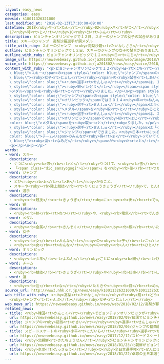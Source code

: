 ```yaml
---
layout: easy_news
categories: easy
newsid: k10011326321000
last_modified_at: '2018-02-13T17:10:00+09:00'
datetime: 2018<ruby>年<rt>ねん</rt></ruby>02<ruby>月<rt>がつ</rt></ruby>13<ruby>日<rt>にち</rt></ruby>
  17<ruby>時<rt>じ</rt></ruby>10<ruby>分<rt>ふん</rt></ruby>
description: ピョンチャンオリンピックで１２日、スキーのジャンプの女子の試合がありました。
title: スキーのジャンプ　高梨沙羅選手が銅メダル
title_with_ruby: スキーのジャンプ　<ruby>高梨沙羅<rt>たかなしさら</rt></ruby><ruby>選手<rt>せんしゅ</rt></ruby>が<ruby>銅<rt>どう</rt></ruby>メダル
outline: ピョンチャンオリンピックで１２日、スキーのジャンプの女子の試合がありました。
outline_with_ruby: ピョンチャンオリンピックで１２<ruby>日<rt>にち</rt></ruby>、スキーのジャンプの<ruby>女子<rt>じょし</rt></ruby>の<ruby>試合<rt>しあい</rt></ruby>がありました。
image_url: https://newswebeasy.github.io/ja201802/news/web/image/2018/02/12/K10011326321_1802130021_1802130025_01_02.jpg
voice_url: https://newswebeasy.github.io/ja201802/news/easy/voice/2018/02/13/k10011326321000.mp3
content_with_ruby: "<p>ピョンチャンオリンピックで１２<ruby>日<rt>にち</rt></ruby>、<span style=\"color:\
  \ blue;\">スキー</span>の<span style=\"color: blue;\">ジャンプ</span>の<span style=\"color:\
  \ blue;\"><ruby>女子<rt>じょし</rt></ruby></span>の<ruby>試合<rt>しあい</rt></ruby>がありました。<ruby>日本<rt>にっぽん</rt></ruby>の<ruby>高梨沙羅<rt>たかなしさら</rt></ruby><span\
  \ style=\"color: blue;\"><ruby>選手<rt>せんしゅ</rt></ruby></span>は、１<ruby>回<rt>かい</rt></ruby><ruby>目<rt>め</rt></ruby>も２<ruby>回<rt>かい</rt></ruby><ruby>目<rt>め</rt></ruby>も１０３ｍ５０ｃｍを<ruby>飛<rt>と</rt></ruby>んで３<ruby>番<rt>ばん</rt></ruby>になって、<span\
  \ style=\"color: blue;\"><ruby>銅<rt>どう</rt></ruby></span><span style=\"color: blue;\"\
  >メダル</span>を<ruby>取<rt>と</rt></ruby>りました。</p>\n<p><span style=\"color: blue;\">スキー</span>の<span\
  \ style=\"color: blue;\">ジャンプ</span>の<span style=\"color: blue;\"><ruby>女子<rt>じょし</rt></ruby></span>は、<span\
  \ style=\"color: blue;\">オリンピック</span>では２０１４<ruby>年<rt>ねん</rt></ruby>から<ruby>試合<rt>しあい</rt></ruby>を<ruby>行<rt>おこな</rt></ruby>うようになりました。このとき<ruby>高梨<rt>たかなし</rt></ruby><span\
  \ style=\"color: blue;\"><ruby>選手<rt>せんしゅ</rt></ruby></span>は４<ruby>番<rt>ばん</rt></ruby>で、<span\
  \ style=\"color: blue;\">メダル</span>を<ruby>取<rt>と</rt></ruby>ることができませんでした。<ruby>今<rt>いま</rt></ruby>２１<ruby>歳<rt>さい</rt></ruby>の<ruby>高梨<rt>たかなし</rt></ruby><span\
  \ style=\"color: blue;\"><ruby>選手<rt>せんしゅ</rt></ruby></span>は、２<ruby>回<rt>かい</rt></ruby><ruby>目<rt>め</rt></ruby>の<span\
  \ style=\"color: blue;\">オリンピック</span>で<ruby>初<rt>はじ</rt></ruby>めて<span style=\"\
  color: blue;\">メダル</span>を<ruby>取<rt>と</rt></ruby>りました。</p>\n<p><ruby>高梨<rt>たかなし</rt></ruby><span\
  \ style=\"color: blue;\"><ruby>選手<rt>せんしゅ</rt></ruby></span>は「<ruby>最後<rt>さいご</rt></ruby>にいちばんいい<span\
  \ style=\"color: blue;\">ジャンプ</span>ができました。<ruby>日本<rt>にっぽん</rt></ruby>の<span style=\"\
  color: blue;\">チーム</span>のみんなが<ruby>待<rt>ま</rt></ruby>っていてくれたので、<span style=\"color:\
  \ blue;\"><ruby>涙<rt>なみだ</rt></ruby></span>が<ruby>止<rt>と</rt></ruby>まりませんでした」と<ruby>話<rt>はな</rt></ruby>しました。</p>\n\
  <p></p>\n<p></p>"
words:
- word: スキー
  descriptions:
  - くつに<ruby><rb>取</rb><rt>と</rt></ruby>りつけて、<ruby><rb>雪</rb><rt>ゆき</rt></ruby>の<ruby><rb>上</rb><rt>うえ</rt></ruby>をすべる<ruby><rb>細長</rb><rt>ほそなが</rt></ruby>い<ruby><rb>板</rb><rt>いた</rt></ruby>。
  - 「<span class="dic_sansyogogi">1)</span>」を<ruby><rb>使</rb><rt>つか</rt></ruby>って<ruby><rb>雪</rb><rt>ゆき</rt></ruby>の<ruby><rb>上</rb><rt>うえ</rt></ruby>をすべるスポーツ。
- word: ジャンプ
  descriptions:
  - とび<ruby><rb>上</rb><rt>あ</rt></ruby>がること。
  - スキーや<ruby><rb>陸上競技</rb><rt>りくじょうきょうぎ</rt></ruby>で、とんだ<ruby><rb>距離</rb><rt>きょり</rt></ruby>や<ruby><rb>高</rb><rt>たか</rt></ruby>さをきそう<ruby><rb>種目</rb><rt>しゅもく</rt></ruby>。
- word: 選手
  descriptions:
  - <ruby><rb>競技</rb><rt>きょうぎ</rt></ruby>に<ruby><rb>出</rb><rt>で</rt></ruby>るために<ruby><rb>選</rb><rt>えら</rt></ruby>ばれた<ruby><rb>人</rb><rt>ひと</rt></ruby>。
- word: 銅
  descriptions:
  - <ruby><rb>熱</rb><rt>ねつ</rt></ruby>や、<ruby><rb>電気</rb><rt>でんき</rt></ruby>をよく<ruby><rb>伝</rb><rt>つた</rt></ruby>える、<ruby><rb>赤</rb><rt>あか</rt></ruby>っぽい<ruby><rb>金属</rb><rt>きんぞく</rt></ruby>。あかがね。
- word: メダル
  descriptions:
  - <ruby><rb>金属</rb><rt>きんぞく</rt></ruby>の<ruby><rb>板</rb><rt>いた</rt></ruby>に、<ruby><rb>絵</rb><rt>え</rt></ruby>や<ruby><rb>文字</rb><rt>もじ</rt></ruby>などをうきぼりにしたもの。<ruby><rb>記念品</rb><rt>きねんひん</rt></ruby>や<ruby><rb>賞品</rb><rt>しょうひん</rt></ruby>などにする。
- word: 女子
  descriptions:
  - <ruby><rb>女</rb><rt>おんな</rt></ruby>の<ruby><rb>子</rb><rt>こ</rt></ruby>。
  - <ruby><rb>女</rb><rt>おんな</rt></ruby>の<ruby><rb>人</rb><rt>ひと</rt></ruby>。<ruby><rb>女性</rb><rt>じょせい</rt></ruby>。
- word: オリンピック
  descriptions:
  - <ruby><rb>４年</rb><rt>よねん</rt></ruby>ごとに<ruby><rb>開</rb><rt>ひら</rt></ruby>かれ、<ruby><rb>世界</rb><rt>せかい</rt></ruby>じゅうの<ruby><rb>国々</rb><rt>くにぐに</rt></ruby>から<ruby><rb>選手</rb><rt>せんしゅ</rt></ruby>が<ruby><rb>参加</rb><rt>さんか</rt></ruby>する<ruby><rb>競技大会</rb><rt>きょうぎたいかい</rt></ruby>。<ruby><rb>古代</rb><rt>こだい</rt></ruby>ギリシャのオリンピアで<ruby><rb>開</rb><rt>ひら</rt></ruby>かれた<ruby><rb>古代</rb><rt>こだい</rt></ruby>オリンピックにならって、フランスのクーベルタンの<ruby><rb>力</rb><rt>ちから</rt></ruby>で、１８９６<ruby><rb>年</rb><rt>ねん</rt></ruby>にギリシャのアテネで<ruby><rb>開</rb><rt>ひら</rt></ruby>かれたのが、<ruby><rb>近代</rb><rt>きんだい</rt></ruby>オリンピックの<ruby><rb>始</rb><rt>はじ</rt></ruby>まり。<ruby><rb>五輪</rb><rt>ごりん</rt></ruby>。
- word: チーム
  descriptions:
  - <ruby><rb>競技</rb><rt>きょうぎ</rt></ruby>や<ruby><rb>仕事</rb><rt>しごと</rt></ruby>をするときの、<ruby><rb>組</rb><rt>くみ</rt></ruby>や<ruby><rb>団体</rb><rt>だんたい</rt></ruby>。
- word: 涙
  descriptions:
  - <ruby><rb>泣</rb><rt>な</rt></ruby>いたときや<ruby><rb>目</rb><rt>め</rt></ruby>にごみが<ruby><rb>入</rb><rt>はい</rt></ruby>ったときなどに、<ruby><rb>目</rb><rt>め</rt></ruby>から<ruby><rb>出</rb><rt>で</rt></ruby>る<ruby><rb>水</rb><rt>みず</rt></ruby>のようなもの。
source_url: http://www3.nhk.or.jp/news/easy/k10011326321000/k10011326321000.html
web_title_with_ruby: <ruby>高梨<rt>たかなし</rt></ruby>が<ruby>銅<rt>どう</rt></ruby><ruby>メダル<rt>めだる</rt></ruby>
  <ruby>ジャンプ<rt>じゃんぷ</rt></ruby><ruby>女子<rt>じょし</rt></ruby>
web_news_url: https://newswebeasy.github.io/news/web/2018/02/12/高梨が銅メダル-ジャンプ女子
related_news:
- title: <ruby>韓国<rt>かんこく</rt></ruby>でピョンチャンオリンピックが<ruby>始<rt>はじ</rt></ruby>まる
  url: https://newswebeasy.github.io/news/easy/2018/02/09/韓国でピョンチャンオリンピックが始まる
- title: ジャンプの<ruby>葛西<rt>かさい</rt></ruby><ruby>選手<rt>せんしゅ</rt></ruby>「オリンピックで<ruby>金<rt>きん</rt></ruby>メダルをとりたい」
  url: https://newswebeasy.github.io/news/easy/2018/02/06/ジャンプの葛西選手オリンピックで金メダルをとりたい
- title: スピードスケートの<ruby>小平<rt>こだいら</rt></ruby><ruby>選手<rt>せんしゅ</rt></ruby>が<ruby>世界<rt>せかい</rt></ruby>で１<ruby>番<rt>ばん</rt></ruby><ruby>速<rt>はや</rt></ruby>い<ruby>記録<rt>きろく</rt></ruby>を<ruby>出<rt>だ</rt></ruby>す
  url: https://newswebeasy.github.io/news/easy/2017/12/12/スピードスケートの小平選手が世界で1番速い記録を出す
- title: <ruby>北朝鮮<rt>きたちょうせん</rt></ruby>がピョンチャンオリンピックに２２<ruby>人<rt>にん</rt></ruby>の<ruby>選手<rt>せんしゅ</rt></ruby>を<ruby>送<rt>おく</rt></ruby>る
  url: https://newswebeasy.github.io/news/easy/2018/01/23/北朝鮮がピョンチャンオリンピックに22人の選手を送る
- title: <ruby>卓球<rt>たっきゅう</rt></ruby>の<ruby>全日本選手権<rt>ぜんにほんせんしゅけん</rt></ruby>で１４<ruby>歳<rt>さい</rt></ruby>の<ruby>張本<rt>はりもと</rt></ruby><ruby>選手<rt>せんしゅ</rt></ruby>が<ruby>優勝<rt>ゆうしょう</rt></ruby>する
  url: https://newswebeasy.github.io/news/easy/2018/01/22/卓球の全日本選手権で14歳の張本選手が優勝する
...
```

